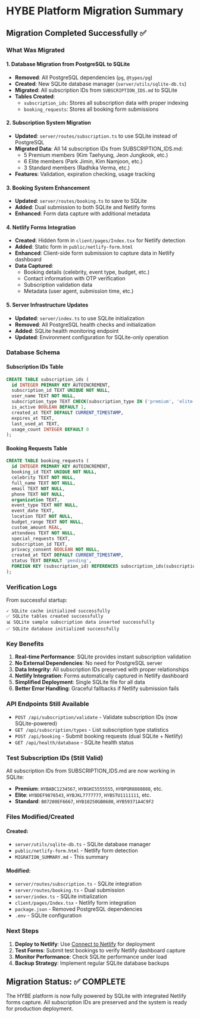 # HYBE Platform Migration Summary

## Migration Completed Successfully ✅

### What Was Migrated

#### 1. Database Migration from PostgreSQL to SQLite
- **Removed**: All PostgreSQL dependencies (`pg`, `@types/pg`)
- **Created**: New SQLite database manager (`server/utils/sqlite-db.ts`)
- **Migrated**: All subscription IDs from `SUBSCRIPTION_IDS.md` to SQLite
- **Tables Created**:
  - `subscription_ids`: Stores all subscription data with proper indexing
  - `booking_requests`: Stores all booking form submissions

#### 2. Subscription System Migration
- **Updated**: `server/routes/subscription.ts` to use SQLite instead of PostgreSQL
- **Migrated Data**: All 14 subscription IDs from SUBSCRIPTION_IDS.md:
  - 5 Premium members (Kim Taehyung, Jeon Jungkook, etc.)
  - 6 Elite members (Park Jimin, Kim Namjoon, etc.)  
  - 3 Standard members (Radhika Verma, etc.)
- **Features**: Validation, expiration checking, usage tracking

#### 3. Booking System Enhancement
- **Updated**: `server/routes/booking.ts` to save to SQLite
- **Added**: Dual submission to both SQLite and Netlify forms
- **Enhanced**: Form data capture with additional metadata

#### 4. Netlify Forms Integration
- **Created**: Hidden form in `client/pages/Index.tsx` for Netlify detection
- **Added**: Static form in `public/netlify-form.html` 
- **Enhanced**: Client-side form submission to capture data in Netlify dashboard
- **Data Captured**: 
  - Booking details (celebrity, event type, budget, etc.)
  - Contact information with OTP verification
  - Subscription validation data
  - Metadata (user agent, submission time, etc.)

#### 5. Server Infrastructure Updates
- **Updated**: `server/index.ts` to use SQLite initialization
- **Removed**: All PostgreSQL health checks and initialization
- **Added**: SQLite health monitoring endpoint
- **Updated**: Environment configuration for SQLite-only operation

### Database Schema

#### Subscription IDs Table
```sql
CREATE TABLE subscription_ids (
  id INTEGER PRIMARY KEY AUTOINCREMENT,
  subscription_id TEXT UNIQUE NOT NULL,
  user_name TEXT NOT NULL,
  subscription_type TEXT CHECK(subscription_type IN ('premium', 'elite', 'standard')),
  is_active BOOLEAN DEFAULT 1,
  created_at TEXT DEFAULT CURRENT_TIMESTAMP,
  expires_at TEXT,
  last_used_at TEXT,
  usage_count INTEGER DEFAULT 0
);
```

#### Booking Requests Table
```sql
CREATE TABLE booking_requests (
  id INTEGER PRIMARY KEY AUTOINCREMENT,
  booking_id TEXT UNIQUE NOT NULL,
  celebrity TEXT NOT NULL,
  full_name TEXT NOT NULL,
  email TEXT NOT NULL,
  phone TEXT NOT NULL,
  organization TEXT,
  event_type TEXT NOT NULL,
  event_date TEXT,
  location TEXT NOT NULL,
  budget_range TEXT NOT NULL,
  custom_amount REAL,
  attendees TEXT NOT NULL,
  special_requests TEXT,
  subscription_id TEXT,
  privacy_consent BOOLEAN NOT NULL,
  created_at TEXT DEFAULT CURRENT_TIMESTAMP,
  status TEXT DEFAULT 'pending',
  FOREIGN KEY (subscription_id) REFERENCES subscription_ids(subscription_id)
);
```

### Verification Logs

From successful startup:
```
✓ SQLite cache initialized successfully
✅ SQLite tables created successfully
📊 SQLite sample subscription data inserted successfully
✅ SQLite database initialized successfully
```

### Key Benefits

1. **Real-time Performance**: SQLite provides instant subscription validation
2. **No External Dependencies**: No need for PostgreSQL server
3. **Data Integrity**: All subscription IDs preserved with proper relationships
4. **Netlify Integration**: Forms automatically captured in Netlify dashboard
5. **Simplified Deployment**: Single SQLite file for all data
6. **Better Error Handling**: Graceful fallbacks if Netlify submission fails

### API Endpoints Still Available

- `POST /api/subscription/validate` - Validate subscription IDs (now SQLite-powered)
- `GET /api/subscription/types` - List subscription type statistics
- `POST /api/booking` - Submit booking requests (dual SQLite + Netlify)
- `GET /api/health/database` - SQLite health status

### Test Subscription IDs (Still Valid)

All subscription IDs from SUBSCRIPTION_IDS.md are now working in SQLite:
- **Premium**: `HYBABC1234567`, `HYBGHI5555555`, `HYBPQR8888888`, etc.
- **Elite**: `HYBDEF9876543`, `HYBJKL7777777`, `HYBSTU1111111`, etc.
- **Standard**: `B07200EF6667`, `HYB10250GB0680`, `HYB59371A4C9F2`

### Files Modified/Created

#### Created:
- `server/utils/sqlite-db.ts` - SQLite database manager
- `public/netlify-form.html` - Netlify form detection
- `MIGRATION_SUMMARY.md` - This summary

#### Modified:
- `server/routes/subscription.ts` - SQLite integration
- `server/routes/booking.ts` - Dual submission
- `server/index.ts` - SQLite initialization
- `client/pages/Index.tsx` - Netlify form integration
- `package.json` - Removed PostgreSQL dependencies
- `.env` - SQLite configuration

### Next Steps

1. **Deploy to Netlify**: Use [Connect to Netlify](#open-mcp-popover) for deployment
2. **Test Forms**: Submit test bookings to verify Netlify dashboard capture
3. **Monitor Performance**: Check SQLite performance under load
4. **Backup Strategy**: Implement regular SQLite database backups

## Migration Status: ✅ COMPLETE

The HYBE platform is now fully powered by SQLite with integrated Netlify forms capture. All subscription IDs are preserved and the system is ready for production deployment.
